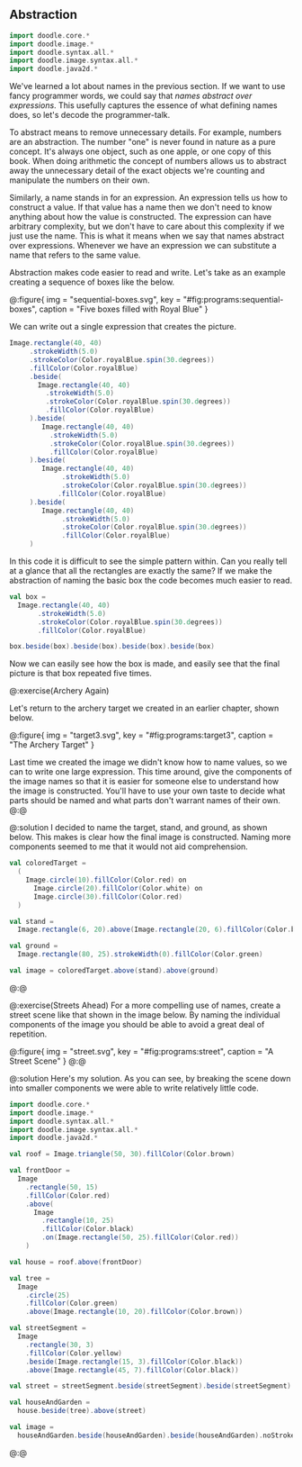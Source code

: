 ## Abstraction

```scala mdoc:invisible
import doodle.core.*
import doodle.image.*
import doodle.syntax.all.*
import doodle.image.syntax.all.*
import doodle.java2d.*
```

We've learned a lot about names in the previous section.
If we want to use fancy programmer words, we could say that *names abstract over expressions*.
This usefully captures the essence of what defining names does, so let's decode the programmer-talk.

To abstract means to remove unnecessary details.
For example, numbers are an abstraction.
The number "one" is never found in nature as a pure concept.
It's always one object, such as one apple, or one copy of this book.
When doing arithmetic the concept of numbers allows us to abstract away the unnecessary detail of the exact objects we're counting and manipulate the numbers on their own.

Similarly, a name stands in for an expression.
An expression tells us how to construct a value.
If that value has a name then we don't need to know anything about how the value is constructed.
The expression can have arbitrary complexity, but we don't have to care about this complexity if we just use the name.
This is what it means when we say that names abstract over expressions.
Whenever we have an expression we can substitute a name that refers to the same value.

Abstraction makes code easier to read and write.
Let's take as an example creating a sequence of boxes like the below.

@:figure{ img = "sequential-boxes.svg", key = "#fig:programs:sequential-boxes", caption = "Five boxes filled with Royal Blue" }

We can write out a single expression that creates the picture.

```scala mdoc:silent
Image.rectangle(40, 40)
     .strokeWidth(5.0)
     .strokeColor(Color.royalBlue.spin(30.degrees))
     .fillColor(Color.royalBlue)
     .beside(
       Image.rectangle(40, 40)
         .strokeWidth(5.0)
         .strokeColor(Color.royalBlue.spin(30.degrees))
         .fillColor(Color.royalBlue)
     ).beside(
        Image.rectangle(40, 40)
          .strokeWidth(5.0)
          .strokeColor(Color.royalBlue.spin(30.degrees))
          .fillColor(Color.royalBlue)
     ).beside(
        Image.rectangle(40, 40)
             .strokeWidth(5.0)
             .strokeColor(Color.royalBlue.spin(30.degrees))
            .fillColor(Color.royalBlue)
     ).beside(
        Image.rectangle(40, 40)
             .strokeWidth(5.0)
             .strokeColor(Color.royalBlue.spin(30.degrees))
             .fillColor(Color.royalBlue)
     )
```

In this code it is difficult to see the simple pattern within.
Can you really tell at a glance that all the rectangles are exactly the same?
If we make the abstraction of naming the basic box the code becomes much easier to read.

```scala mdoc:silent
val box =
  Image.rectangle(40, 40)
       .strokeWidth(5.0)
       .strokeColor(Color.royalBlue.spin(30.degrees))
       .fillColor(Color.royalBlue)

box.beside(box).beside(box).beside(box).beside(box)
```

Now we can easily see how the box is made, and easily see that the final picture is that box repeated five times.


@:exercise(Archery Again)

Let's return to the archery target we created in an earlier chapter, shown below.

@:figure{ img = "target3.svg", key = "#fig:programs:target3", caption = "The Archery Target" }

Last time we created the image we didn't know how to name values, so we can to write one large expression.
This time around, give the components of the image names so that it is easier for someone else to understand how the image is constructed.
You'll have to use your own taste to decide what parts should be named and what parts don't warrant names of their own.
@:@

@:solution
I decided to name the target, stand, and ground, as shown below.
This makes is clear how the final image is constructed.
Naming more components seemed to me that it would not aid comprehension.

```scala mdoc:silent
val coloredTarget =
  (
    Image.circle(10).fillColor(Color.red) on
      Image.circle(20).fillColor(Color.white) on
      Image.circle(30).fillColor(Color.red)
  )

val stand =
  Image.rectangle(6, 20).above(Image.rectangle(20, 6).fillColor(Color.brown))

val ground =
  Image.rectangle(80, 25).strokeWidth(0).fillColor(Color.green)

val image = coloredTarget.above(stand).above(ground)
```
@:@


@:exercise(Streets Ahead)
For a more compelling use of names, create a street scene like that shown in the image below.
By naming the individual components of the image you should be able to avoid a great deal of repetition.

@:figure{ img = "street.svg", key = "#fig:programs:street", caption = "A Street Scene" }
@:@

@:solution
Here's my solution.
As you can see, by breaking the scene down into smaller components we were able to write relatively little code.

```scala mdoc:reset:invisible
import doodle.core.*
import doodle.image.*
import doodle.syntax.all.*
import doodle.image.syntax.all.*
import doodle.java2d.*
```
```scala mdoc:silent
val roof = Image.triangle(50, 30).fillColor(Color.brown)

val frontDoor =
  Image
    .rectangle(50, 15)
    .fillColor(Color.red)
    .above(
      Image
        .rectangle(10, 25)
        .fillColor(Color.black)
        .on(Image.rectangle(50, 25).fillColor(Color.red))
    )

val house = roof.above(frontDoor)

val tree =
  Image
    .circle(25)
    .fillColor(Color.green)
    .above(Image.rectangle(10, 20).fillColor(Color.brown))

val streetSegment =
  Image
    .rectangle(30, 3)
    .fillColor(Color.yellow)
    .beside(Image.rectangle(15, 3).fillColor(Color.black))
    .above(Image.rectangle(45, 7).fillColor(Color.black))

val street = streetSegment.beside(streetSegment).beside(streetSegment)

val houseAndGarden =
  house.beside(tree).above(street)

val image =
  houseAndGarden.beside(houseAndGarden).beside(houseAndGarden).noStroke
```
@:@
